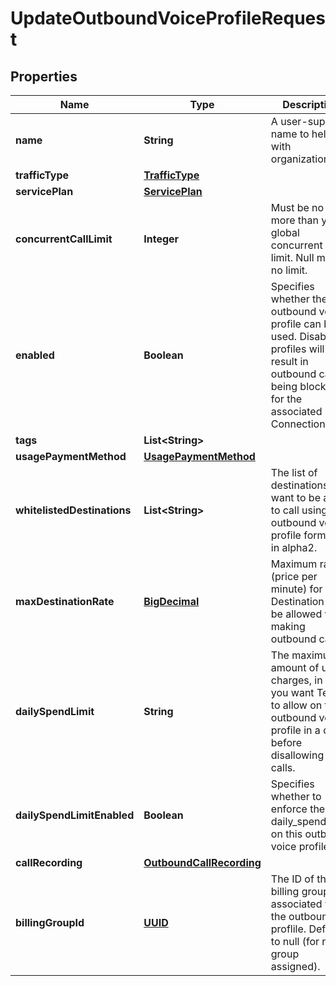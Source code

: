 

# UpdateOutboundVoiceProfileRequest

## Properties

Name | Type | Description | Notes
------------ | ------------- | ------------- | -------------
**name** | **String** | A user-supplied name to help with organization. | 
**trafficType** | [**TrafficType**](TrafficType.md) |  |  [optional]
**servicePlan** | [**ServicePlan**](ServicePlan.md) |  |  [optional]
**concurrentCallLimit** | **Integer** | Must be no more than your global concurrent call limit. Null means no limit. |  [optional]
**enabled** | **Boolean** | Specifies whether the outbound voice profile can be used. Disabled profiles will result in outbound calls being blocked for the associated Connections. |  [optional]
**tags** | **List&lt;String&gt;** |  |  [optional]
**usagePaymentMethod** | [**UsagePaymentMethod**](UsagePaymentMethod.md) |  |  [optional]
**whitelistedDestinations** | **List&lt;String&gt;** | The list of destinations you want to be able to call using this outbound voice profile formatted in alpha2. |  [optional]
**maxDestinationRate** | [**BigDecimal**](BigDecimal.md) | Maximum rate (price per minute) for a Destination to be allowed when making outbound calls. |  [optional]
**dailySpendLimit** | **String** | The maximum amount of usage charges, in USD, you want Telnyx to allow on this outbound voice profile in a day before disallowing new calls. |  [optional]
**dailySpendLimitEnabled** | **Boolean** | Specifies whether to enforce the daily_spend_limit on this outbound voice profile. |  [optional]
**callRecording** | [**OutboundCallRecording**](OutboundCallRecording.md) |  |  [optional]
**billingGroupId** | [**UUID**](UUID.md) | The ID of the billing group associated with the outbound proflile. Defaults to null (for no group assigned). |  [optional]



